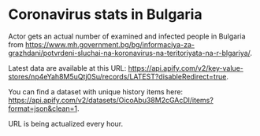 # Coronavirus stats in Bulgaria

Actor gets an actual number of examined and infected people in Bulgaria from https://www.mh.government.bg/bg/informaciya-za-grazhdani/potvrdeni-sluchai-na-koronavirus-na-teritoriyata-na-r-blgariya/.

Latest data are available at this URL: https://api.apify.com/v2/key-value-stores/np4eYah8M5uQtj0Su/records/LATEST?disableRedirect=true.

You can find a dataset with unique history items here: https://api.apify.com/v2/datasets/OicoAbu38M2cGAcDl/items?format=json&clean=1.

URL is being actualized every hour.
